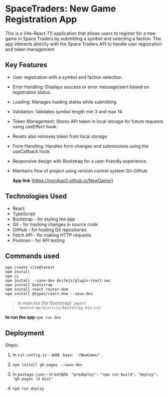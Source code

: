 # SpaceTraders: New Game Registration App

This is a Vite-React-TS application that allows users to register for a new game in Space Traders by submitting a symbol and selecting a faction. 
The app interacts directly with the Space Traders API to handle user registration and token management.

## Key Features

- User registration with a symbol and faction selection.
- Error Handling: Displays success or error message/alert based on registration status.
- Loading: Manages loading states while submitting.
- Validation: Validates symbol length min 3 and max 14
- Token Management: Stores API token in local storage for future requests using useEffect hook.
- Resets also removes token from local storage
- Form Handling: Handles form changes and submissions using the useCallback hook
- Responsive design with Bootstrap for a user-friendly experience.
- Maintains flow of project using version control system Git-Github

  **App link** (https://monikas5.github.io/NewGame/)

## Technologies Used

- React
- TypeScript
- Bootstrap - for styling the app
- Git - for tracking changes in source code 
- GitHub - for hosting Git repositories
- Fetch API - for making HTTP requests
- Postman - for API testing

## Commands used

```
npm create vite@latest
npm install
npm ci
npm install --save-dev @vitejs/plugin-react-swc
npm install bootstrap
npm install react-router-dom
npm install @types/react-dom --save-dev

```
>In main.tsx (for Bootstrap)
`import 'bootstrap/dist/css/bootstrap.min.css'`

**to run the app**
`npm run dev`

## Deployment
Steps:

1. In `vit.config.ts` 
        - add ` base: '/NewGame/',` 

2. `npm install gh-pages --save-dev`

3. In `package.json`
        - in scripts
           ` "predeploy": "npm run build",`
            `"deploy": "gh-pages -d dist"`

3. `npm run deploy`

